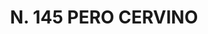 ---
title: "N. 145 PERO CERVINO"
plant-name: "N. 145"
plant-number: "145"
plant-img1: "/assets/img/plant145_verso.jpg"
plant-img2: "/assets/img/plant145.jpg"
plant-xml: "/assets/xml/plant145.xml"
plant-title: "N. 145 PERO CERVINO"
plant-taxon-link: ""
plant-taxon-content: ""
layout: single-xml
---